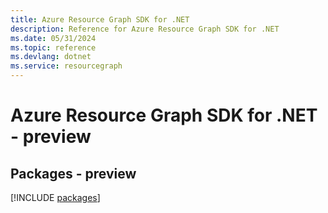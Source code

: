 ```yaml
---
title: Azure Resource Graph SDK for .NET
description: Reference for Azure Resource Graph SDK for .NET
ms.date: 05/31/2024
ms.topic: reference
ms.devlang: dotnet
ms.service: resourcegraph
---
```

# Azure Resource Graph SDK for .NET - preview
## Packages - preview
[!INCLUDE [packages](resource-graph-index.md)]